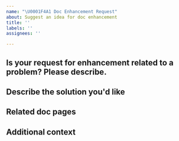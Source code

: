```yaml
---
name: "\U0001F4A1 Doc Enhancement Request"
about: Suggest an idea for doc enhancement
title: ''
labels: ''
assignees: ''

---
```


<!-- Thanks for deciding to open an issue! Before submitting, please fill in the following information. -->

<!-- See [How to contribute](https://docs.zowe.org/stable/contribute/contributing.html) for guidance on writing an actionable issue description. -->

## Is your request for enhancement related to a problem? Please describe.
<!-- A clear and concise description of what the problem is. e.g., I'm always frustrated when [I am using the search feature to search topics...] -->

## Describe the solution you'd like
<!-- A clear and concise description of what you want to happen.-->

## Related doc pages
<!-- https://docs.zowe.org/... -->

## Additional context
<!-- Add any other context or screenshots about the feature request here.-->
